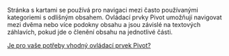 ﻿Stránka s kartami se používá pro navigaci mezi často používanými kategoriemi s odlišným obsahem. Ovládací prvky Pivot umožňují navigovat mezi dvěma nebo více podokny obsahu a jsou závislé na textových záhlavích, pokud jde o členění obsahu na jednotlivé části.

[Je pro vaše potřeby vhodný ovládací prvek Pivot?](https://docs.microsoft.com/windows/uwp/design/controls-and-patterns/pivot)
